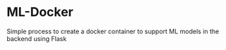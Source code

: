 # ML-Docker
Simple process to create a docker container to support ML models in the backend using Flask
